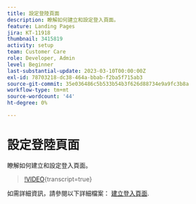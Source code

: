 ```yaml
---
title: 設定登陸頁面
description: 瞭解如何建立和設定登入頁面。
feature: Landing Pages
jira: KT-11918
thumbnail: 3415819
activity: setup
team: Customer Care
role: Developer, Admin
level: Beginner
last-substantial-update: 2023-03-10T00:00:00Z
exl-id: 78703218-dc38-464a-bbab-f2ba5f715ab3
source-git-commit: 35e036486c5b533b54b3f626d88734e9a9fc3b8a
workflow-type: tm+mt
source-wordcount: '44'
ht-degree: 0%

---
```


# 設定登陸頁面

瞭解如何建立和設定登入頁面。

>[!VIDEO](https://video.tv.adobe.com/v/3415819/?quality=12&learn=on){transcript=true}

如需詳細資訊，請參閱以下詳細檔案： [建立登入頁面](https://experienceleague.adobe.com/docs/campaign-classic/using/designing-content/editing-html-content/creating-a-landing-page.html).
